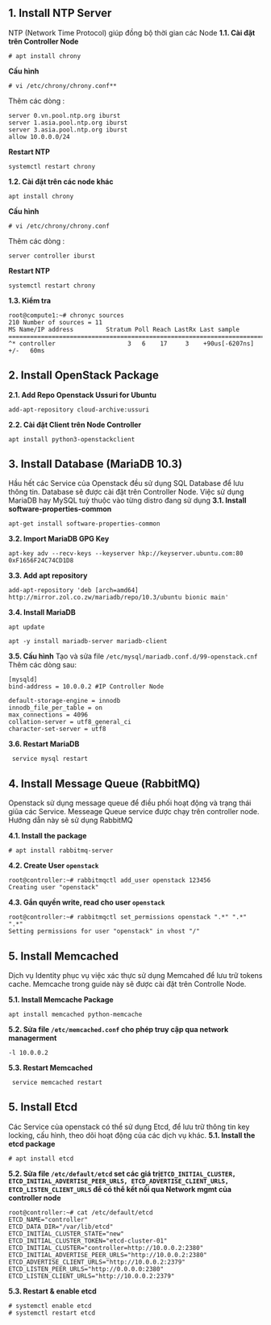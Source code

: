 ## 1. Install NTP Server
NTP (Network Time Protocol) giúp đồng bộ thời gian các Node 
**1.1. Cài đặt trên Controller Node**
```
# apt install chrony
```
**Cấu hình**
```
# vi /etc/chrony/chrony.conf**
```
Thêm các dòng :
```
server 0.vn.pool.ntp.org iburst 
server 1.asia.pool.ntp.org iburst 
server 3.asia.pool.ntp.org iburst 
allow 10.0.0.0/24
```
**Restart NTP**
```
systemctl restart chrony
```
**1.2. Cài đặt trên các node khác**
```
apt install chrony
```
**Cấu hình**
```
# vi /etc/chrony/chrony.conf
```
Thêm các dòng :
```
server controller iburst
```
**Restart NTP**
```
systemctl restart chrony
```

**1.3. Kiểm tra**
```
root@compute1:~# chronyc sources
210 Number of sources = 11
MS Name/IP address         Stratum Poll Reach LastRx Last sample
===============================================================================
^* controller                    3   6    17     3    +90us[-6207ns] +/-   60ms
```

## 2. Install OpenStack Package 
**2.1. Add Repo Openstack Ussuri for Ubuntu**
```
add-apt-repository cloud-archive:ussuri
```
**2.2. Cài đặt Client trên Node Controller**
```
apt install python3-openstackclient
```
## 3. Install Database (MariaDB 10.3)
Hầu hết các Service của Openstack đều sử dụng SQL Database để lưu thông tin. Database sẽ được cài đặt trên Controller Node. Việc sử dụng MariaDB hay MySQL tuỳ thuộc vào từng distro đang sử dụng
**3.1.  Install software-properties-common**
```
apt-get install software-properties-common
```
**3.2. Import MariaDB GPG Key**
```
apt-key adv --recv-keys --keyserver hkp://keyserver.ubuntu.com:80 0xF1656F24C74CD1D8
```
**3.3. Add apt repository**
```
add-apt-repository 'deb [arch=amd64] http://mirror.zol.co.zw/mariadb/repo/10.3/ubuntu bionic main'
```
**3.4. Install MariaDB** 
```
apt update

apt -y install mariadb-server mariadb-client
```
**3.5. Cấu hình**
Tạo và sửa file `/etc/mysql/mariadb.conf.d/99-openstack.cnf`
Thêm các dòng sau:
```
[mysqld]
bind-address = 10.0.0.2 #IP Controller Node

default-storage-engine = innodb
innodb_file_per_table = on
max_connections = 4096
collation-server = utf8_general_ci
character-set-server = utf8
```
**3.6. Restart MariaDB**
```
 service mysql restart
```
## 4. Install Message Queue (RabbitMQ)
Openstack sử dụng message queue để điều phối hoạt động và trạng thái giũa các Service. Messeage Queue service được chạy trên controller node. Hướng dẫn này sẽ sử dụng RabbitMQ

**4.1. Install the package** 
```
# apt install rabbitmq-server
```
**4.2. Create User `openstack`**
```
root@controller:~# rabbitmqctl add_user openstack 123456
Creating user "openstack"
```
**4.3. Gắn quyền write, read cho user `openstack`**
```
root@controller:~# rabbitmqctl set_permissions openstack ".*" ".*" ".*"
Setting permissions for user "openstack" in vhost "/"
```

## 5. Install Memcached
Dịch vụ Identity phục vụ việc xác thực sử dụng Memcahed để lưu trữ tokens cache. Memcache trong guide này sẽ được cài đặt trên Controlle Node.

**5.1. Install Memcache Package**
```
apt install memcached python-memcache
```
**5.2. Sửa file `/etc/memcached.conf`  cho phép truy cập qua network managerment**
```
-l 10.0.0.2
```
**5.3. Restart Memcached**
```
 service memcached restart
```

## 5. Install Etcd

Các Service của openstack có thể sử dụng Etcd, để lưu trữ thông tin key locking, cấu hình, theo dõi hoạt động của các dịch vụ khác.
**5.1. Install the etcd package**
```
# apt install etcd
```
**5.2. Sửa file `/etc/default/etcd` set các giá trị`ETCD_INITIAL_CLUSTER, ETCD_INITIAL_ADVERTISE_PEER_URLS, ETCD_ADVERTISE_CLIENT_URLS, ETCD_LISTEN_CLIENT_URLS` để có thể kết nối qua Network mgmt của controller node** 
```
root@controller:~# cat /etc/default/etcd
ETCD_NAME="controller"
ETCD_DATA_DIR="/var/lib/etcd"
ETCD_INITIAL_CLUSTER_STATE="new"
ETCD_INITIAL_CLUSTER_TOKEN="etcd-cluster-01"
ETCD_INITIAL_CLUSTER="controller=http://10.0.0.2:2380"
ETCD_INITIAL_ADVERTISE_PEER_URLS="http://10.0.0.2:2380"
ETCD_ADVERTISE_CLIENT_URLS="http://10.0.0.2:2379"
ETCD_LISTEN_PEER_URLS="http://0.0.0.0:2380"
ETCD_LISTEN_CLIENT_URLS="http://10.0.0.2:2379"
``` 
**5.3. Restart & enable etcd** 
```
# systemctl enable etcd
# systemctl restart etcd
```